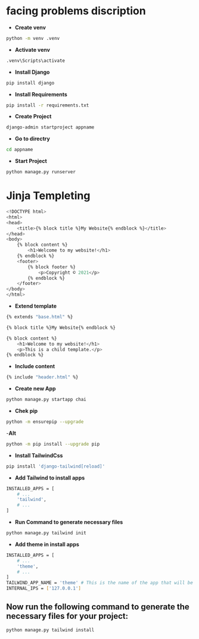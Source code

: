 # facing problems discription

- **Create venv**

``` bash
python -m venv .venv
```
- **Activate venv**

``` bash 
.venv\Scripts\activate
```
- **Install Django**

``` bash
pip install django
```
- **Install Requirements**
``` bash
pip install -r requirements.txt
```

- **Create Project**
``` bash 
django-admin startproject appname
```

- **Go to directry**
``` bash
cd appname
```

- **Start Project**

``` bash 
python manage.py runserver
```
# Jinja Templeting

``` bash
<!DOCTYPE html>
<html>
<head>
    <title>{% block title %}My Website{% endblock %}</title>
</head>
<body>
    {% block content %}
        <h1>Welcome to my website!</h1>
    {% endblock %}
    <footer>
        {% block footer %}
            <p>Copyright © 2021</p>
        {% endblock %}
    </footer>
</body>
</html>
```
- **Extend template**

``` bash
{% extends "base.html" %}

{% block title %}My Website{% endblock %}

{% block content %}
    <h1>Welcome to my website!</h1>
    <p>This is a child template.</p>
{% endblock %}
```

- **Include content**

``` bash
{% include "header.html" %}
```

- **Create new App**

``` bash
python manage.py startapp chai
```
- **Chek pip**

``` bash 
python -m ensurepip --upgrade
```

-**Alt**

``` bash
python -m pip install --upgrade pip
```

- **Install TailwindCss**

``` bash
pip install 'django-tailwind[reload]'
```

- **Add Tailwind to install apps**

``` bash
INSTALLED_APPS = [
    # ...
    'tailwind',
    # ...
]
```
- **Run Command to generate necessary files**

``` bash
python manage.py tailwind init
```

- **Add theme in install apps**

``` bash
INSTALLED_APPS = [
    # ...
    'theme',
    # ...
]
TAILWIND_APP_NAME = 'theme' # This is the name of the app that will be used to generate the tailwind files
INTERNAL_IPS = ['127.0.0.1']
```

## Now run the following command to generate the necessary files for your project:

``` bash 
python manage.py tailwind install
```

